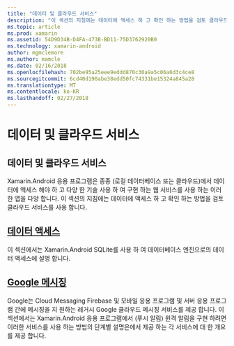 ```yaml
---
title: "데이터 및 클라우드 서비스"
description: "이 섹션의 지침에는 데이터에 액세스 하 고 확인 하는 방법을 검토 클라우드 서비스를 사용 합니다."
ms.topic: article
ms.prod: xamarin
ms.assetid: 54D9D34B-D4FA-473B-BD11-75D3762920B0
ms.technology: xamarin-android
author: mgmclemore
ms.author: mamcle
ms.date: 02/16/2018
ms.openlocfilehash: 702be95a25eee9eddd870c30a9a5c06a6d3c4ce8
ms.sourcegitcommit: 6cd40d190abe38edd50fc74331be15324a845a28
ms.translationtype: MT
ms.contentlocale: ko-KR
ms.lasthandoff: 02/27/2018
---
```

# <a name="data-and-cloud-services"></a>데이터 및 클라우드 서비스

## <a name="data-and-cloud-services"></a>데이터 및 클라우드 서비스

Xamarin.Android 응용 프로그램은 종종 (로컬 데이터베이스 또는 클라우드)에서 데이터에 액세스 해야 하 고 다양 한 기술 사용 하 여 구현 하는 웹 서비스를 사용 하는 이러한 앱을 다양 합니다. 이 섹션의 지침에는 데이터에 액세스 하 고 확인 하는 방법을 검토 클라우드 서비스를 사용 합니다.

## <a name="data-accessandroiddata-clouddata-accessindexmd"></a>[데이터 액세스](~/android/data-cloud/data-access/index.md)

이 섹션에서는 Xamarin.Android SQLite를 사용 하 여 데이터베이스 엔진으로의 데이터 액세스에 설명 합니다.
 
## <a name="google-messagingandroiddata-cloudgoogle-messagingindexmd"></a>[Google 메시징](~/android/data-cloud/google-messaging/index.md)

Google는 Cloud Messaging Firebase 및 모바일 응용 프로그램 및 서버 응용 프로그램 간에 메시징을 지 원하는 레거시 Google 클라우드 메시징 서비스를 제공 합니다. 이 섹션에서는 Xamarin.Android 응용 프로그램에서 (푸시 알림) 원격 알림을 구현 하려면 이러한 서비스를 사용 하는 방법의 단계별 설명은에서 제공 하는 각 서비스에 대 한 개요를 제공 합니다.


